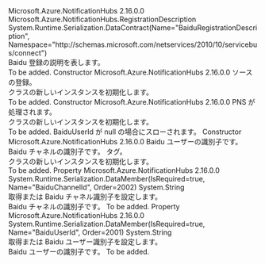 <Type Name="BaiduRegistrationDescription" FullName="Microsoft.Azure.NotificationHubs.BaiduRegistrationDescription">
  <TypeSignature Language="C#" Value="public class BaiduRegistrationDescription : Microsoft.Azure.NotificationHubs.RegistrationDescription" />
  <TypeSignature Language="ILAsm" Value=".class public auto ansi beforefieldinit BaiduRegistrationDescription extends Microsoft.Azure.NotificationHubs.RegistrationDescription" />
  <TypeSignature Language="DocId" Value="T:Microsoft.Azure.NotificationHubs.BaiduRegistrationDescription" />
  <TypeSignature Language="VB.NET" Value="Public Class BaiduRegistrationDescription&#xA;Inherits RegistrationDescription" />
  <TypeSignature Language="F#" Value="type BaiduRegistrationDescription = class&#xA;    inherit RegistrationDescription" />
  <AssemblyInfo>
    <AssemblyName>Microsoft.Azure.NotificationHubs</AssemblyName>
    <AssemblyVersion>2.16.0.0</AssemblyVersion>
  </AssemblyInfo>
  <Base>
    <BaseTypeName>Microsoft.Azure.NotificationHubs.RegistrationDescription</BaseTypeName>
  </Base>
  <Interfaces />
  <Attributes>
    <Attribute>
      <AttributeName>System.Runtime.Serialization.DataContract(Name="BaiduRegistrationDescription", Namespace="http://schemas.microsoft.com/netservices/2010/10/servicebus/connect")</AttributeName>
    </Attribute>
  </Attributes>
  <Docs>
    <summary>
            Baidu 登録の説明を表します。
            </summary>
    <remarks>To be added.</remarks>
  </Docs>
  <Members>
    <Member MemberName=".ctor">
      <MemberSignature Language="C#" Value="public BaiduRegistrationDescription (Microsoft.Azure.NotificationHubs.BaiduRegistrationDescription sourceRegistration);" />
      <MemberSignature Language="ILAsm" Value=".method public hidebysig specialname rtspecialname instance void .ctor(class Microsoft.Azure.NotificationHubs.BaiduRegistrationDescription sourceRegistration) cil managed" />
      <MemberSignature Language="DocId" Value="M:Microsoft.Azure.NotificationHubs.BaiduRegistrationDescription.#ctor(Microsoft.Azure.NotificationHubs.BaiduRegistrationDescription)" />
      <MemberSignature Language="VB.NET" Value="Public Sub New (sourceRegistration As BaiduRegistrationDescription)" />
      <MemberSignature Language="F#" Value="new Microsoft.Azure.NotificationHubs.BaiduRegistrationDescription : Microsoft.Azure.NotificationHubs.BaiduRegistrationDescription -&gt; Microsoft.Azure.NotificationHubs.BaiduRegistrationDescription" Usage="new Microsoft.Azure.NotificationHubs.BaiduRegistrationDescription sourceRegistration" />
      <MemberType>Constructor</MemberType>
      <AssemblyInfo>
        <AssemblyName>Microsoft.Azure.NotificationHubs</AssemblyName>
        <AssemblyVersion>2.16.0.0</AssemblyVersion>
      </AssemblyInfo>
      <Parameters>
        <Parameter Name="sourceRegistration" Type="Microsoft.Azure.NotificationHubs.BaiduRegistrationDescription" />
      </Parameters>
      <Docs>
        <param name="sourceRegistration">ソースの登録。</param>
        <summary>
            <see cref="T:Microsoft.Azure.NotificationHubs.BaiduRegistrationDescription" /> クラスの新しいインスタンスを初期化します。
            </summary>
        <remarks>To be added.</remarks>
      </Docs>
    </Member>
    <Member MemberName=".ctor">
      <MemberSignature Language="C#" Value="public BaiduRegistrationDescription (string pnsHandle);" />
      <MemberSignature Language="ILAsm" Value=".method public hidebysig specialname rtspecialname instance void .ctor(string pnsHandle) cil managed" />
      <MemberSignature Language="DocId" Value="M:Microsoft.Azure.NotificationHubs.BaiduRegistrationDescription.#ctor(System.String)" />
      <MemberSignature Language="VB.NET" Value="Public Sub New (pnsHandle As String)" />
      <MemberSignature Language="F#" Value="new Microsoft.Azure.NotificationHubs.BaiduRegistrationDescription : string -&gt; Microsoft.Azure.NotificationHubs.BaiduRegistrationDescription" Usage="new Microsoft.Azure.NotificationHubs.BaiduRegistrationDescription pnsHandle" />
      <MemberType>Constructor</MemberType>
      <AssemblyInfo>
        <AssemblyName>Microsoft.Azure.NotificationHubs</AssemblyName>
        <AssemblyVersion>2.16.0.0</AssemblyVersion>
      </AssemblyInfo>
      <Parameters>
        <Parameter Name="pnsHandle" Type="System.String" />
      </Parameters>
      <Docs>
        <param name="pnsHandle">PNS が処理されます。</param>
        <summary>
            <see cref="T:Microsoft.Azure.NotificationHubs.BaiduRegistrationDescription" /> クラスの新しいインスタンスを初期化します。
            </summary>
        <remarks>To be added.</remarks>
        <exception cref="T:System.ArgumentNullException">BaiduUserId が null の場合にスローされます。</exception>
      </Docs>
    </Member>
    <Member MemberName=".ctor">
      <MemberSignature Language="C#" Value="public BaiduRegistrationDescription (string baiduUserId, string baiduChannelId, System.Collections.Generic.IEnumerable&lt;string&gt; tags);" />
      <MemberSignature Language="ILAsm" Value=".method public hidebysig specialname rtspecialname instance void .ctor(string baiduUserId, string baiduChannelId, class System.Collections.Generic.IEnumerable`1&lt;string&gt; tags) cil managed" />
      <MemberSignature Language="DocId" Value="M:Microsoft.Azure.NotificationHubs.BaiduRegistrationDescription.#ctor(System.String,System.String,System.Collections.Generic.IEnumerable{System.String})" />
      <MemberSignature Language="VB.NET" Value="Public Sub New (baiduUserId As String, baiduChannelId As String, tags As IEnumerable(Of String))" />
      <MemberSignature Language="F#" Value="new Microsoft.Azure.NotificationHubs.BaiduRegistrationDescription : string * string * seq&lt;string&gt; -&gt; Microsoft.Azure.NotificationHubs.BaiduRegistrationDescription" Usage="new Microsoft.Azure.NotificationHubs.BaiduRegistrationDescription (baiduUserId, baiduChannelId, tags)" />
      <MemberType>Constructor</MemberType>
      <AssemblyInfo>
        <AssemblyName>Microsoft.Azure.NotificationHubs</AssemblyName>
        <AssemblyVersion>2.16.0.0</AssemblyVersion>
      </AssemblyInfo>
      <Parameters>
        <Parameter Name="baiduUserId" Type="System.String" />
        <Parameter Name="baiduChannelId" Type="System.String" />
        <Parameter Name="tags" Type="System.Collections.Generic.IEnumerable&lt;System.String&gt;" />
      </Parameters>
      <Docs>
        <param name="baiduUserId">Baidu ユーザーの識別子です。</param>
        <param name="baiduChannelId">Baidu チャネルの識別子です。</param>
        <param name="tags">タグ。</param>
        <summary>
            <see cref="T:Microsoft.Azure.NotificationHubs.BaiduRegistrationDescription" /> クラスの新しいインスタンスを初期化します。
            </summary>
        <remarks>To be added.</remarks>
      </Docs>
    </Member>
    <Member MemberName="BaiduChannelId">
      <MemberSignature Language="C#" Value="public string BaiduChannelId { get; set; }" />
      <MemberSignature Language="ILAsm" Value=".property instance string BaiduChannelId" />
      <MemberSignature Language="DocId" Value="P:Microsoft.Azure.NotificationHubs.BaiduRegistrationDescription.BaiduChannelId" />
      <MemberSignature Language="VB.NET" Value="Public Property BaiduChannelId As String" />
      <MemberSignature Language="F#" Value="member this.BaiduChannelId : string with get, set" Usage="Microsoft.Azure.NotificationHubs.BaiduRegistrationDescription.BaiduChannelId" />
      <MemberType>Property</MemberType>
      <AssemblyInfo>
        <AssemblyName>Microsoft.Azure.NotificationHubs</AssemblyName>
        <AssemblyVersion>2.16.0.0</AssemblyVersion>
      </AssemblyInfo>
      <Attributes>
        <Attribute>
          <AttributeName>System.Runtime.Serialization.DataMember(IsRequired=true, Name="BaiduChannelId", Order=2002)</AttributeName>
        </Attribute>
      </Attributes>
      <ReturnValue>
        <ReturnType>System.String</ReturnType>
      </ReturnValue>
      <Docs>
        <summary>
            取得または Baidu チャネル識別子を設定します。
            </summary>
        <value>
            Baidu チャネルの識別子です。
            </value>
        <remarks>To be added.</remarks>
      </Docs>
    </Member>
    <Member MemberName="BaiduUserId">
      <MemberSignature Language="C#" Value="public string BaiduUserId { get; set; }" />
      <MemberSignature Language="ILAsm" Value=".property instance string BaiduUserId" />
      <MemberSignature Language="DocId" Value="P:Microsoft.Azure.NotificationHubs.BaiduRegistrationDescription.BaiduUserId" />
      <MemberSignature Language="VB.NET" Value="Public Property BaiduUserId As String" />
      <MemberSignature Language="F#" Value="member this.BaiduUserId : string with get, set" Usage="Microsoft.Azure.NotificationHubs.BaiduRegistrationDescription.BaiduUserId" />
      <MemberType>Property</MemberType>
      <AssemblyInfo>
        <AssemblyName>Microsoft.Azure.NotificationHubs</AssemblyName>
        <AssemblyVersion>2.16.0.0</AssemblyVersion>
      </AssemblyInfo>
      <Attributes>
        <Attribute>
          <AttributeName>System.Runtime.Serialization.DataMember(IsRequired=true, Name="BaiduUserId", Order=2001)</AttributeName>
        </Attribute>
      </Attributes>
      <ReturnValue>
        <ReturnType>System.String</ReturnType>
      </ReturnValue>
      <Docs>
        <summary>
            取得または Baidu ユーザー識別子を設定します。
            </summary>
        <value>
            Baidu ユーザーの識別子です。
            </value>
        <remarks>To be added.</remarks>
      </Docs>
    </Member>
  </Members>
</Type>